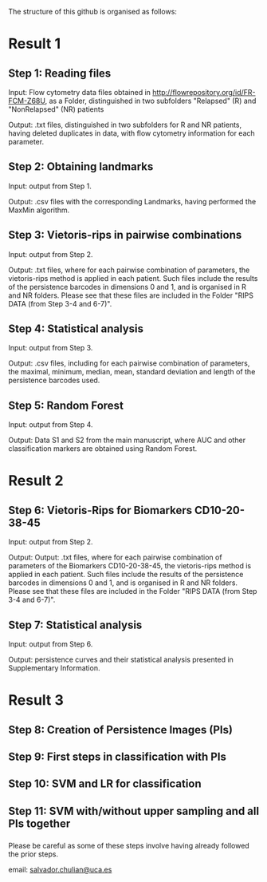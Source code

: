 The structure of this github is organised as follows:

###

# Result 1

## Step 1: Reading files

Input: Flow cytometry data files obtained in http://flowrepository.org/id/FR-FCM-Z68U, as a Folder, distinguished in two subfolders "Relapsed" (R) and "NonRelapsed" (NR) patients

Output: .txt files, distinguished in two subfolders for R and NR patients, having deleted duplicates in data, with flow cytometry information for each parameter.

## Step 2: Obtaining landmarks

Input: output from Step 1.

Output: .csv files with the corresponding Landmarks, having performed the MaxMin algorithm.

## Step 3: Vietoris-rips in pairwise combinations

Input: output from Step 2.

Output: .txt files, where for each pairwise combination of parameters, the vietoris-rips method is applied in each patient. Such files include the results of the persistence barcodes in dimensions 0 and 1, and is organised in R and NR folders. Please see that these files are included in the Folder "RIPS DATA (from Step 3-4 and 6-7)".

## Step 4: Statistical analysis

Input: output from Step 3.

Output: .csv files, including for each pairwise combination of parameters, the maximal, minimum, median, mean, standard deviation and length of the persistence barcodes used.

## Step 5: Random Forest

Input: output from Step 4.

Output: Data S1 and S2 from the main manuscript, where AUC and other classification markers are obtained using Random Forest.

###

# Result 2

## Step 6: Vietoris-Rips for Biomarkers CD10-20-38-45

Input: output from Step 2.

Output: Output: .txt files, where for each pairwise combination of parameters of the Biomarkers CD10-20-38-45, the vietoris-rips method is applied in each patient. Such files include the results of the persistence barcodes in dimensions 0 and 1, and is organised in R and NR folders. Please see that these files are included in the Folder "RIPS DATA (from Step 3-4 and 6-7)".

## Step 7: Statistical analysis

Input: output from Step 6.

Output: persistence curves and their statistical analysis presented in Supplementary Information.

###

# Result 3

## Step 8: Creation of Persistence Images (PIs)

## Step 9: First steps in classification with PIs

## Step 10: SVM and LR for classification

## Step 11: SVM with/without upper sampling and all PIs together

###

Please be careful as some of these steps involve having already followed the prior steps.

email: salvador.chulian@uca.es
